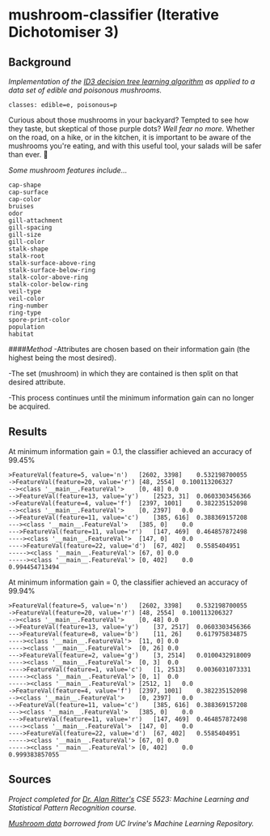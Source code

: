 # mushroom-classifier (Iterative Dichotomiser 3)

## Background
<i>Implementation of the [ID3 decision tree learning algorithm](https://en.wikipedia.org/wiki/ID3_algorithm) as applied to a data set of edible and poisonous mushrooms.</i>

    classes: edible=e, poisonous=p
Curious about those mushrooms in your backyard? Tempted to see how they taste, but skeptical of those purple dots? <i>Well fear no more.</i> Whether on the road, on a hike, or in the kitchen, it is important to be aware of the mushrooms you're eating, and with this useful tool, your salads will be safer than ever. :mushroom:

<i>Some mushroom features include...</i>

    cap-shape
    cap-surface
    cap-color
    bruises
    odor
    gill-attachment
    gill-spacing
    gill-size
    gill-color
    stalk-shape
    stalk-root
    stalk-surface-above-ring
    stalk-surface-below-ring
    stalk-color-above-ring
    stalk-color-below-ring
    veil-type
    veil-color
    ring-number
    ring-type
    spore-print-color
    population
    habitat

####<i>Method</i>
-Attributes are chosen based on their information gain (the highest being the most desired).

-The set (mushroom) in which they are contained is then split on that desired attribute.

-This process continues until the minimum information gain can no longer be acquired.

## Results

At minimum information gain = 0.1, the classifier achieved an accuracy of 99.45%

    >FeatureVal(feature=5, value='n')	[2602, 3398]	0.532198700055
    ->FeatureVal(feature=20, value='r')	[48, 2554]	0.100113206327
    --><class '__main__.FeatureVal'>	[0, 48]	0.0
    -->FeatureVal(feature=13, value='y')	[2523, 31]	0.0603303456366
    ->FeatureVal(feature=4, value='f')	[2397, 1001]	0.382235152098
    --><class '__main__.FeatureVal'>	[0, 2397]	0.0
    -->FeatureVal(feature=11, value='c')	[385, 616]	0.388369157208
    ---><class '__main__.FeatureVal'>	[385, 0]	0.0
    --->FeatureVal(feature=11, value='r')	[147, 469]	0.464857872498
    ----><class '__main__.FeatureVal'>	[147, 0]	0.0
    ---->FeatureVal(feature=22, value='d')	[67, 402]	0.5585404951
    -----><class '__main__.FeatureVal'>	[67, 0]	0.0
    -----><class '__main__.FeatureVal'>	[0, 402]	0.0
    0.994454713494

At minimum information gain = 0, the classifier achieved an accuracy of 99.94%

    >FeatureVal(feature=5, value='n')	[2602, 3398]	0.532198700055
    ->FeatureVal(feature=20, value='r')	[48, 2554]	0.100113206327
    --><class '__main__.FeatureVal'>	[0, 48]	0.0
    -->FeatureVal(feature=13, value='y')	[37, 2517]	0.0603303456366
    --->FeatureVal(feature=8, value='b')	[11, 26]	0.617975834875
    ----><class '__main__.FeatureVal'>	[11, 0]	0.0
    ----><class '__main__.FeatureVal'>	[0, 26]	0.0
    --->FeatureVal(feature=2, value='g')	[3, 2514]	0.0100432918009
    ----><class '__main__.FeatureVal'>	[0, 3]	0.0
    ---->FeatureVal(feature=1, value='c')	[1, 2513]	0.0036031073331
    -----><class '__main__.FeatureVal'>	[0, 1]	0.0
    -----><class '__main__.FeatureVal'>	[2512, 1]	0.0
    ->FeatureVal(feature=4, value='f')	[2397, 1001]	0.382235152098
    --><class '__main__.FeatureVal'>	[0, 2397]	0.0
    -->FeatureVal(feature=11, value='c')	[385, 616]	0.388369157208
    ---><class '__main__.FeatureVal'>	[385, 0]	0.0
    --->FeatureVal(feature=11, value='r')	[147, 469]	0.464857872498
    ----><class '__main__.FeatureVal'>	[147, 0]	0.0
    ---->FeatureVal(feature=22, value='d')	[67, 402]	0.5585404951
    -----><class '__main__.FeatureVal'>	[67, 0]	0.0
    -----><class '__main__.FeatureVal'>	[0, 402]	0.0
    0.999383857055

## Sources
<i>Project completed for [Dr. Alan Ritter's](http://aritter.github.io) CSE 5523: Machine Learning and Statistical Pattern Recognition course.</i>

<i>[Mushroom data](https://archive.ics.uci.edu/ml/datasets/Mushroom) borrowed from UC Irvine's Machine Learning Repository.</i>
